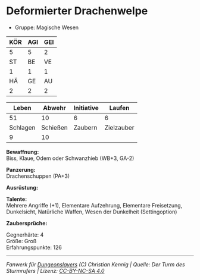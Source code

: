 # Deformierter Drachenwelpe  
- Gruppe: Magische Wesen  

| KÖR | AGI | GEI |  
| --- | --- | --- |  
| 5   | 5   | 2   |
| ST  | BE  | VE  |  
| 1   | 1   | 1   |
| HÄ  | GE  | AU  |  
| 2   | 2   | 2   |


| Leben    | Abwehr   | Initiative | Laufen     |
| -------- | -------- | ---------- | ---------- |
| 51       | 10       | 6          | 6          |
| Schlagen | Schießen | Zaubern    | Zielzauber |
| 9        | 10       |            |            |

**Bewaffnung:**  
Biss, Klaue, Odem oder Schwanzhieb (WB+3, GA-2)

**Panzerung:**  
Drachenschuppen (PA+3)

**Ausrüstung:**  


**Talente:**  
Mehrere Angriffe (+1), Elementare Aufzehrung, Elementare Freisetzung, Dunkelsicht, Natürliche Waffen, Wesen der Dunkelheit (Settingoption)

**Zaubersprüche:**  


Gegnerhärte: 4  
Größe: Groß  
Erfahrungspunkte: 126  



___
*Fanwerk für [Dungeonslayers](https://www.dungeonslayers.net/) (C) Christian Kennig | Quelle: Der Turm des Sturmrufers | Lizenz: [CC-BY-NC-SA 4.0](https://creativecommons.org/licenses/by-nc-sa/4.0/deed.de)*